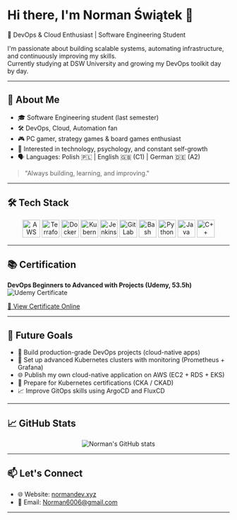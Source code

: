 # Hi there, I'm Norman Świątek 👋

🚀 DevOps & Cloud Enthusiast | Software Engineering Student

I'm passionate about building scalable systems, automating infrastructure, and continuously improving my skills.  
Currently studying at DSW University and growing my DevOps toolkit day by day.

---

## 🧠 About Me
- 🎓 Software Engineering student (last semester)
- 🛠️ DevOps, Cloud, Automation fan
- 🎮 PC gamer, strategy games & board games enthusiast
- 📖 Interested in technology, psychology, and constant self-growth
- 🗣️ Languages: Polish 🇵🇱 | English 🇬🇧 (C1) | German 🇩🇪 (A2)

> "Always building, learning, and improving."

---

## 🛠 Tech Stack

<div align="center">
  
  <img src="https://cdn.jsdelivr.net/gh/devicons/devicon/icons/amazonwebservices/amazonwebservices-original.svg" height="40" alt="AWS" />
  <img src="https://cdn.jsdelivr.net/gh/devicons/devicon/icons/terraform/terraform-original.svg" height="40" alt="Terraform" />
  <img src="https://cdn.jsdelivr.net/gh/devicons/devicon/icons/docker/docker-original.svg" height="40" alt="Docker" />
  <img src="https://cdn.jsdelivr.net/gh/devicons/devicon/icons/kubernetes/kubernetes-plain.svg" height="40" alt="Kubernetes" />
  <img src="https://cdn.jsdelivr.net/gh/devicons/devicon/icons/jenkins/jenkins-original.svg" height="40" alt="Jenkins" />
  <img src="https://cdn.jsdelivr.net/gh/devicons/devicon/icons/gitlab/gitlab-original.svg" height="40" alt="GitLab" />
  <img src="https://cdn.jsdelivr.net/gh/devicons/devicon/icons/bash/bash-original.svg" height="40" alt="Bash" />
  <img src="https://cdn.jsdelivr.net/gh/devicons/devicon/icons/python/python-original.svg" height="40" alt="Python" />
  <img src="https://cdn.jsdelivr.net/gh/devicons/devicon/icons/java/java-original.svg" height="40" alt="Java" />
  <img src="https://cdn.jsdelivr.net/gh/devicons/devicon/icons/cplusplus/cplusplus-original.svg" height="40" alt="C++" />

</div>

---

## 📚 Certification
**DevOps Beginners to Advanced with Projects (Udemy, 53.5h)**  
![Udemy Certificate](https://udemy-certificate.s3.amazonaws.com/image/UC-3c30763b-6a25-4be8-b347-b56bcfa57c2d.jpg?v=1745859404000)

[🔗 View Certificate Online](https://ude.my/UC-3c30763b-6a25-4be8-b347-b56bcfa57c2d)

---

## 🎯 Future Goals
- 🚀 Build production-grade DevOps projects (cloud-native apps)
- 🔧 Set up advanced Kubernetes clusters with monitoring (Prometheus + Grafana)
- 🌐 Publish my own cloud-native application on AWS (EC2 + RDS + EKS)
- 📜 Prepare for Kubernetes certifications (CKA / CKAD)
- 📈 Improve GitOps skills using ArgoCD and FluxCD

---

## 📈 GitHub Stats
<p align="center">
  <img src="https://github-readme-stats.vercel.app/api?username=nordans&show_icons=true&theme=default" alt="Norman's GitHub stats" />
</p>

---

## 📫 Let's Connect
- 🌐 Website: [normandev.xyz](https://normandev.xyz)
- 📧 Email: Norman6006@gmail.com

---
